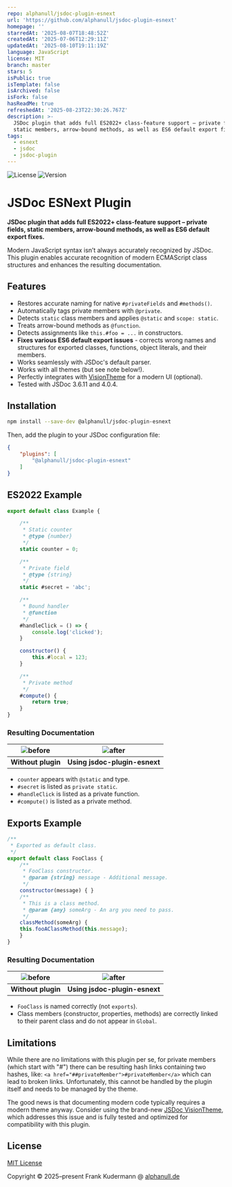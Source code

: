 ```yaml
---
repo: alphanull/jsdoc-plugin-esnext
url: 'https://github.com/alphanull/jsdoc-plugin-esnext'
homepage: ''
starredAt: '2025-08-07T18:48:52Z'
createdAt: '2025-07-06T12:29:11Z'
updatedAt: '2025-08-10T19:11:19Z'
language: JavaScript
license: MIT
branch: master
stars: 5
isPublic: true
isTemplate: false
isArchived: false
isFork: false
hasReadMe: true
refreshedAt: '2025-08-23T22:30:26.767Z'
description: >-
  JSDoc plugin that adds full ES2022+ class-feature support – private fields,
  static members, arrow-bound methods, as well as ES6 default export fixes.
tags:
  - esnext
  - jsdoc
  - jsdoc-plugin
---
```


![License](https://img.shields.io/github/license/alphanull/jsdoc-plugin-esnext)
![Version](https://img.shields.io/npm/v/@alphanull/jsdoc-plugin-esnext)

# JSDoc ESNext Plugin

**JSDoc plugin that adds full ES2022+ class-feature support – private fields, static members, arrow-bound methods, as well as ES6 default export fixes.**

Modern JavaScript syntax isn’t always accurately recognized by JSDoc. This plugin enables accurate recognition of modern ECMAScript class structures and enhances the resulting documentation.

## Features

* Restores accurate naming for native `#privateFields` and `#methods()`.
* Automatically tags private members with `@private`.
* Detects `static` class members and applies `@static` and `scope: static`.
* Treats arrow-bound methods as `@function`.
* Detects assignments like `this.#foo = ...` in constructors.
* **Fixes various ES6 default export issues** - corrects wrong names and structures for exported classes, functions, object literals, and their members.
* Works seamlessly with JSDoc's default parser.
* Works with all themes (but see note below!).
* Perfectly integrates with [VisionTheme](https://github.com/alphanull/jsdoc-vision-theme) for a modern UI (optional).
* Tested with JSDoc 3.6.11 and 4.0.4.

## Installation

```bash
npm install --save-dev @alphanull/jsdoc-plugin-esnext
```

Then, add the plugin to your JSDoc configuration file:

```json
{
    "plugins": [
        "@alphanull/jsdoc-plugin-esnext"
    ]
}
```

## ES2022 Example

```js
export default class Example {

    /**
     * Static counter
     * @type {number}
     */
    static counter = 0;

    /**
     * Private field
     * @type {string}
     */
    static #secret = 'abc';

    /**
     * Bound handler
     * @function
     */
    #handleClick = () => {
        console.log('clicked');
    }

    constructor() {
        this.#local = 123;
    }

    /**
     * Private method
     */
    #compute() {
        return true;
    }
}
```

### Resulting Documentation

| ![before](assets/private-before.jpg) | ![after](assets/private-after.jpg) |
| :----------------------------------------------------------: | :----------------------------------------------------------: |
|                      **Without plugin**                      |                **Using jsdoc-plugin-esnext**                 |

* `counter` appears with `@static` and type.
* `#secret` is listed as `private static`.
* `#handleClick` is listed as a private function.
* `#compute()` is listed as a private method.

## Exports Example

```js
/**
 * Exported as default class.
 */
export default class FooClass {
    /**
     * FooClass constructor.
     * @param {string} message - Additional message.
     */
    constructor(message) { }
    /**
     * This is a class method.
     * @param {any} someArg - An arg you need to pass.
     */
    classMethod(someArg) {
    this.fooAClassMethod(this.message);
    }
}
```

### Resulting Documentation

| ![before](assets/exports-before.jpg) | ![after](assets/exports-after.jpg) |
| :----------------------------------------------------------: | :----------------------------------------------------------: |
|                      **Without plugin**                      |                **Using jsdoc-plugin-esnext**                 |

* `FooClass` is named correctly (not `exports`).
* Class members (constructor, properties, methods) are correctly linked to their parent class and do not appear in `Global`.

## Limitations

While there are no limitations with this plugin per se, for private members (which start with "#")  there can be resulting hash links containing two hashes, like: `<a href="##privateMember">#privateMember</a>` which can lead to broken links. Unfortunately, this cannot be handled by the plugin itself and needs to be managed by the theme.

The good news is that documenting modern code typically requires a modern theme anyway. Consider using the brand-new [JSDoc VisionTheme](https://github.com/alphanull/jsdoc-vision-theme), which addresses this issue and is fully tested and optimized for compatibility with this plugin.

## License

[MIT License](https://opensource.org/license/MIT)

Copyright © 2025–present Frank Kudermann @ [alphanull.de](https://alphanull.de)
